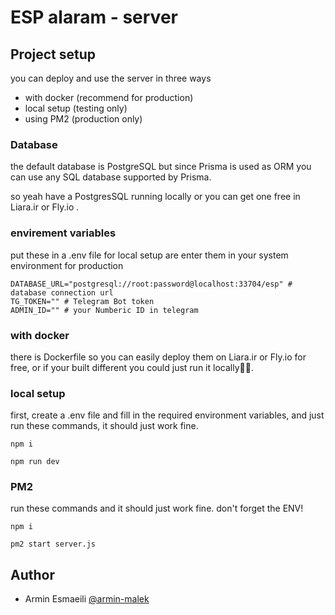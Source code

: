 # ESP alaram - server

## Project setup

you can deploy and use the server in three ways

- with docker (recommend for production)
- local setup (testing only)
- using PM2 (production only)

### Database

the default database is PostgreSQL but since Prisma is used as ORM you can use any SQL database supported by Prisma.

so yeah have a PostgresSQL running locally or you can get one free in Liara.ir or Fly.io .

### envirement variables

put these in a .env file for local setup are enter them in your system environment for production

```
DATABASE_URL="postgresql://root:password@localhost:33704/esp" # database connection url
TG_TOKEN="" # Telegram Bot token
ADMIN_ID="" # your Numberic ID in telegram
```

### with docker

there is Dockerfile so you can easily deploy them on Liara.ir or Fly.io for free,
or if your built different you could just run it locally🤷‍♂️.

### local setup

first, create a .env file and fill in the required environment variables,
and just run these commands, it should just work fine.

```
npm i

npm run dev
```

### PM2

run these commands and it should just work fine.
don't forget the ENV!

```
npm i

pm2 start server.js
```

## Author

- Armin Esmaeili [@armin-malek](https://www.github.com/armin-malek)
